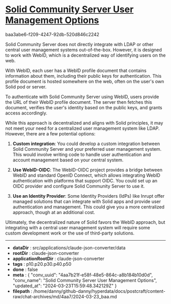 # [Solid Community Server User Management Options](https://claude.ai/chat/4aa7b21f-e58f-48e5-864c-a8b184b10d0d)

baa3abe6-f209-4247-92db-520d846c2242

 Solid Community Server does not directly integrate with LDAP or other central user management systems out-of-the-box. However, it is designed to work with WebID, which is a decentralized way of identifying users on the web.

With WebID, each user has a WebID profile document that contains information about them, including their public keys for authentication. This profile document is hosted somewhere on the web, often on the user's own Solid pod or server.

To authenticate with Solid Community Server using WebID, users provide the URL of their WebID profile document. The server then fetches this document, verifies the user's identity based on the public keys, and grants access accordingly.

While this approach is decentralized and aligns with Solid principles, it may not meet your need for a centralized user management system like LDAP. However, there are a few potential options:

1. **Custom integration**: You could develop a custom integration between Solid Community Server and your preferred user management system. This would involve writing code to handle user authentication and account management based on your central system.

2. **Use WebID-OIDC**: The WebID-OIDC project provides a bridge between WebID and standard OpenID Connect, which allows integrating WebID authentication with platforms that support OIDC. You could set up an OIDC provider and configure Solid Community Server to use it.

3. **Use an Identity Provider**: Some Identity Providers (IdPs) like Inrupt offer managed solutions that can integrate with Solid apps and provide user authentication and management. This could give you a more centralized approach, though at an additional cost.

Ultimately, the decentralized nature of Solid favors the WebID approach, but integrating with a central user management system will require some custom development work or the use of third-party solutions.

---

* **dataDir** : src/applications/claude-json-converter/data
* **rootDir** : claude-json-converter
* **applicationRootDir** : claude-json-converter
* **tags** : p10.p20.p30.p40.p50
* **done** : false
* **meta** : {
  "conv_uuid": "4aa7b21f-e58f-48e5-864c-a8b184b10d0d",
  "conv_name": "Solid Community Server User Management Options",
  "updated_at": "2024-03-23T15:59:48.342129Z"
}
* **filepath** : /home/danny/github-danny/hyperdata/docs/postcraft/content-raw/chat-archives/md/4aa7/2024-03-23_baa.md